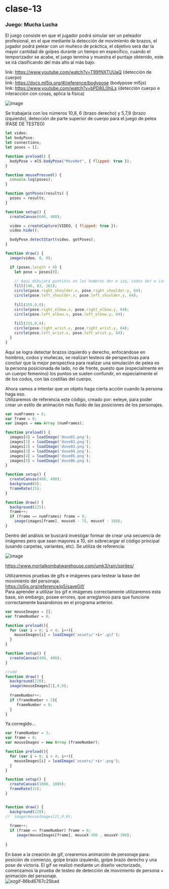 # clase-13

### Juego: Mucha Lucha  
El juego consiste en que el jugador podrá simular ser un peleador profesional, en el que mediante la detección de movimiento de brazos, el jugador podrá pelear con un muñeco de práctica, el objetivo será dar la mayor cantidad de golpes durante un tiempo en específico, cuando el temporizador se acabe, el juego termina y muestra el puntaje obtenido, este se irá clasificando del más alto al más bajo.  

link: <https://www.youtube.com/watch?v=T99fNXTUUaQ> (detección de cuerpo)  
link: <https://docs.ml5js.org/#/reference/bodypose> (bodypose ml5js)  
link: <https://www.youtube.com/watch?v=bPD8lL0hiLs> (detección cuerpo e interacción con cosas, aplica la física)

![image](https://github.com/user-attachments/assets/02433120-4fb2-41b3-9db3-c06647a0ea95)

Se trabajaría con los números 10,8, 6 (brazo derecho) y 5,7,9 (brazo izquierdo), detección de parte superior de cuerpo para el juego de pelea (FASE DE TESTEO)

``` javascript
let video;
let bodyPose;
let connections;
let poses = [];

function preload() {
  bodyPose = ml5.bodyPose("MoveNet", { flipped: true });
}

function mousePressed() {
  console.log(poses);
}

function gotPoses(results) {
  poses = results;
}

function setup() {
  createCanvas(640, 480);

  video = createCapture(VIDEO, { flipped: true });
  video.hide();

  bodyPose.detectStart(video, gotPoses);
}

function draw() {
  image(video, 0, 0);

  if (poses.length > 0) {
    let pose = poses[0];
    
    // Aqui dibujará puntitos en los hombros der e izq, codos der e izq y muñecas der e izq
    fill(146, 83, 161);
    circle(pose.right_shoulder.x, pose.right_shoulder.y, 64);
    circle(pose.left_shoulder.x, pose.left_shoulder.y, 64);
    
    fill(255,0,0);
    circle(pose.right_elbow.x, pose.right_elbow.y, 64);
    circle(pose.left_elbow.x, pose.left_elbow.y, 64);
    
    fill(255,0,0);
    circle(pose.right_wrist.x, pose.right_wrist.y, 64);
    circle(pose.left_wrist.x, pose.left_wrist.y, 64);   
  }
}
```
Aquí se logra detectar brazos izquierdo y derecho, enfocándose en hombros, codos y muñecas, se realizan testeos de perspectivas para concluir que la mejor perspectiva para realizar una simulación de pelea es la persona posicionada de lado, no de frente, puesto que (especialmente en un cuerpo femenino) los puntos se suelen confundir, en especialmente el de los codos, con las costillas del cuerpo.  

Ahora vamos a intentar que un objeto haga cierta acción cuando la persona haga eso.  
Utilizaremos de referencia este código, creado por: eeleye, para poder crear un estilo de animación más fluido de las posiciones de los personajes. 

``` javascript
var numFrames = 6;
var frame = 0;
var images = new Array (numFrames);

function preload() {
  images[0] = loadImage('dove01.png');
  images[1] = loadImage('dove02.png');
  images[2] = loadImage('dove03.png');
  images[3] = loadImage('dove04.png');
  images[4] = loadImage('dove05.png');
  images[5] = loadImage('dove06.png');
}

function setup() {
  createCanvas(400, 400);
  background(0);
  frameRate(15);
}

function draw() {
  background(225);
  frame++;
  if (frame == numFrames) frame = 0;
    image(images[frame], mouseX - 75, mouseY - 100);
}

```
Dentro del análisis se buscará investigar formar de crear una secuencia de imágenes pero que sean mayores a 10, sin sobrecargar el código principal (usando carpetas, variantes, etc).
Se utiliza de referencia:  

![image](https://github.com/user-attachments/assets/ef6b2200-9955-454f-98cc-5545dbc183e9)


<https://www.mortalkombatwarehouse.com/umk3/rain/sprites/>

Utilizaremos pruebas de gifs e imágenes para testear la base del movimiento del personaje.  
<https://p5js.org/reference/p5/saveGif/>  
Para aprender a utilizar los gif e imágenes correctamente utilizaremos esta base, sin embargo, posee errores, que arreglamos para que funcione correctamente basándonos en el programa anterior.  
``` javascript
var mouseImages = [];
var frameNumber = 0;

function preload(){
  for (var i = 0; i < 4; i++){
    mouseImages[i] = loadImage('assets/'+i+'.gif');  
  }
}

function setup() {
  createCanvas(400, 400);
}

//sdd
function draw() {
  background(220);
  image(mouseImages[1],0,0);
  
  frameNumber++;
  if (frameNumber > 2){
     frameNumber = 0; 
  }
}
```
Ya corregido...  
``` javascript
var frameNumber = 3;
var frame = 0;
var mouseImages = new Array (frameNumber);

function preload(){
  for (var i = 0; i < 4; i++){
    mouseImages[i] = loadImage('assets/'+i+'.png');  
  }
}

function setup() {
  createCanvas(1000, 1000);
  frameRate(15);
}


function draw() {
  background(220);
//  image(mouseImages[2],0,0);
  
  frame++;
  if (frame == frameNumber) frame = 0;
     image(mouseImages[frame], mouseX-300 , mouseY-300);
  
}
```
En base a la creación de gif, crearemos animación de personaje para: posición de comienzo, golpe brazo izquierdo, golpe brazo derecho y una pose de victoria. El gif se realizó mediante un diseño vectorizado, comenzamos la prueba de testeo de detección de movimiento de persona + animación del personaje.  
![ezgif-86bd6767c25bad](https://github.com/user-attachments/assets/4ed7df50-9233-483d-818e-cdcba16c229e)  


